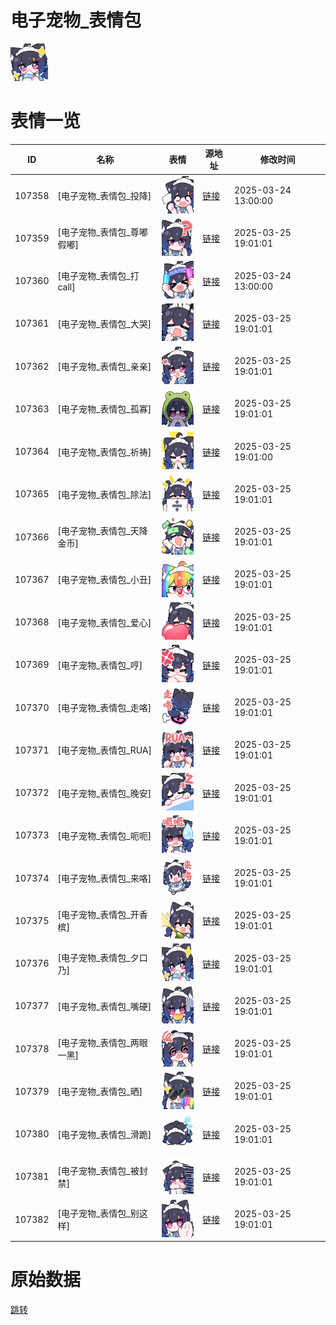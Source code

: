 # 电子宠物_表情包

<img src="./cover.png" height="60" alt="cover" />

# 表情一览

|ID|名称|表情|源地址|修改时间|
|----|----|----|----|----|
|107358|[电子宠物_表情包_投降]|<img src="./pic/107358_%5B电子宠物_表情包_投降%5D.png" height="60" alt="投降"/>|[链接](https://i0.hdslb.com/bfs/garb/d2516371969636c0148cb7795070d22a1ebad928.png)|2025-03-24 13:00:00|
|107359|[电子宠物_表情包_尊嘟假嘟]|<img src="./pic/107359_%5B电子宠物_表情包_尊嘟假嘟%5D.png" height="60" alt="尊嘟假嘟"/>|[链接](https://i0.hdslb.com/bfs/garb/b3396110db512c8de72944ea95c0aa3969451a7b.png)|2025-03-25 19:01:01|
|107360|[电子宠物_表情包_打call]|<img src="./pic/107360_%5B电子宠物_表情包_打call%5D.png" height="60" alt="打call"/>|[链接](https://i0.hdslb.com/bfs/garb/84d36549695c35f0fc04a480d491d796b7a2075f.png)|2025-03-24 13:00:00|
|107361|[电子宠物_表情包_大哭]|<img src="./pic/107361_%5B电子宠物_表情包_大哭%5D.png" height="60" alt="大哭"/>|[链接](https://i0.hdslb.com/bfs/garb/32357c1724af0ab984bbdae00df29b5c23cf31bb.png)|2025-03-25 19:01:01|
|107362|[电子宠物_表情包_亲亲]|<img src="./pic/107362_%5B电子宠物_表情包_亲亲%5D.png" height="60" alt="亲亲"/>|[链接](https://i0.hdslb.com/bfs/garb/75d006dd9fda6f30fc55b189bbd522d5b9b6efd5.png)|2025-03-25 19:01:01|
|107363|[电子宠物_表情包_孤寡]|<img src="./pic/107363_%5B电子宠物_表情包_孤寡%5D.png" height="60" alt="孤寡"/>|[链接](https://i0.hdslb.com/bfs/garb/58e19bbc410c8c5497cdce3fb524883518b3bead.png)|2025-03-25 19:01:01|
|107364|[电子宠物_表情包_祈祷]|<img src="./pic/107364_%5B电子宠物_表情包_祈祷%5D.png" height="60" alt="祈祷"/>|[链接](https://i0.hdslb.com/bfs/garb/5c940a9410155b4379aba828425a9e23ab7972a7.png)|2025-03-25 19:01:00|
|107365|[电子宠物_表情包_除法]|<img src="./pic/107365_%5B电子宠物_表情包_除法%5D.png" height="60" alt="除法"/>|[链接](https://i0.hdslb.com/bfs/garb/9aedd928e6909530c86da57d3df4d733ab8d142f.png)|2025-03-25 19:01:01|
|107366|[电子宠物_表情包_天降金币]|<img src="./pic/107366_%5B电子宠物_表情包_天降金币%5D.png" height="60" alt="天降金币"/>|[链接](https://i0.hdslb.com/bfs/garb/a1fb98d0eec0a82584fc9ea7096db73e51993e89.png)|2025-03-25 19:01:01|
|107367|[电子宠物_表情包_小丑]|<img src="./pic/107367_%5B电子宠物_表情包_小丑%5D.png" height="60" alt="小丑"/>|[链接](https://i0.hdslb.com/bfs/garb/31f2982a4242d7fa7638d102e53b8d4d7e3dde0f.png)|2025-03-25 19:01:01|
|107368|[电子宠物_表情包_爱心]|<img src="./pic/107368_%5B电子宠物_表情包_爱心%5D.png" height="60" alt="爱心"/>|[链接](https://i0.hdslb.com/bfs/garb/4d31677c5b6326876ff3553d30ce4a4e31903589.png)|2025-03-25 19:01:01|
|107369|[电子宠物_表情包_哼]|<img src="./pic/107369_%5B电子宠物_表情包_哼%5D.png" height="60" alt="哼"/>|[链接](https://i0.hdslb.com/bfs/garb/417401cbfc2a2deb1e8bd46bf96f69b9b72ae5e5.png)|2025-03-25 19:01:01|
|107370|[电子宠物_表情包_走咯]|<img src="./pic/107370_%5B电子宠物_表情包_走咯%5D.png" height="60" alt="走咯"/>|[链接](https://i0.hdslb.com/bfs/garb/622bcf3755dc74a1c0bb0b6d2e0a5025bd540183.png)|2025-03-25 19:01:01|
|107371|[电子宠物_表情包_RUA]|<img src="./pic/107371_%5B电子宠物_表情包_RUA%5D.png" height="60" alt="RUA"/>|[链接](https://i0.hdslb.com/bfs/garb/ec365308e1a15db034e7d9c4691530e6bf039ead.png)|2025-03-25 19:01:01|
|107372|[电子宠物_表情包_晚安]|<img src="./pic/107372_%5B电子宠物_表情包_晚安%5D.png" height="60" alt="晚安"/>|[链接](https://i0.hdslb.com/bfs/garb/cded71178313372d5635453791ec0e70f1e7d510.png)|2025-03-25 19:01:01|
|107373|[电子宠物_表情包_呃呃]|<img src="./pic/107373_%5B电子宠物_表情包_呃呃%5D.png" height="60" alt="呃呃"/>|[链接](https://i0.hdslb.com/bfs/garb/4bd8eab3fee3f4fe1a608e45ae93d0f8c4b88327.png)|2025-03-25 19:01:01|
|107374|[电子宠物_表情包_来咯]|<img src="./pic/107374_%5B电子宠物_表情包_来咯%5D.png" height="60" alt="来咯"/>|[链接](https://i0.hdslb.com/bfs/garb/94d7e6fed033196a64ba9e45f9cb380dc09dc6c1.png)|2025-03-25 19:01:01|
|107375|[电子宠物_表情包_开香槟]|<img src="./pic/107375_%5B电子宠物_表情包_开香槟%5D.png" height="60" alt="开香槟"/>|[链接](https://i0.hdslb.com/bfs/garb/e4e70ff1999a0e0e81adb374beaed254d01e6f0d.png)|2025-03-25 19:01:01|
|107376|[电子宠物_表情包_夕口乃]|<img src="./pic/107376_%5B电子宠物_表情包_夕口乃%5D.png" height="60" alt="夕口乃"/>|[链接](https://i0.hdslb.com/bfs/garb/11d91fcf7ac57f4cb660eb1ca9c214bc571c36e0.png)|2025-03-25 19:01:01|
|107377|[电子宠物_表情包_嘴硬]|<img src="./pic/107377_%5B电子宠物_表情包_嘴硬%5D.png" height="60" alt="嘴硬"/>|[链接](https://i0.hdslb.com/bfs/garb/678b6674405615a71f7c8c63bccad921b1f87c5e.png)|2025-03-25 19:01:01|
|107378|[电子宠物_表情包_两眼一黑]|<img src="./pic/107378_%5B电子宠物_表情包_两眼一黑%5D.png" height="60" alt="两眼一黑"/>|[链接](https://i0.hdslb.com/bfs/garb/4950bd10692f0692c1ad8e9410fed462944025c9.png)|2025-03-25 19:01:01|
|107379|[电子宠物_表情包_晒]|<img src="./pic/107379_%5B电子宠物_表情包_晒%5D.png" height="60" alt="晒"/>|[链接](https://i0.hdslb.com/bfs/garb/c36748bda59273d68f84f7346cbb5e3b25db20c6.png)|2025-03-25 19:01:01|
|107380|[电子宠物_表情包_滑跪]|<img src="./pic/107380_%5B电子宠物_表情包_滑跪%5D.png" height="60" alt="滑跪"/>|[链接](https://i0.hdslb.com/bfs/garb/8c42c0c12aea6fd1b24b708b2eb4531977695812.png)|2025-03-25 19:01:01|
|107381|[电子宠物_表情包_被封禁]|<img src="./pic/107381_%5B电子宠物_表情包_被封禁%5D.png" height="60" alt="被封禁"/>|[链接](https://i0.hdslb.com/bfs/garb/f68417c17a22941eedf0509bdb62264f534db1f4.png)|2025-03-25 19:01:01|
|107382|[电子宠物_表情包_别这样]|<img src="./pic/107382_%5B电子宠物_表情包_别这样%5D.png" height="60" alt="别这样"/>|[链接](https://i0.hdslb.com/bfs/garb/eb70e7cd2c538359f16c434e26349eca631e95cf.png)|2025-03-25 19:01:01|

# 原始数据

[跳转](./raw.json)

